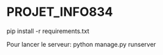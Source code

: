 # PROJET_INFO834

pip install -r requirements.txt

Pour lancer le serveur:
python manage.py runserver